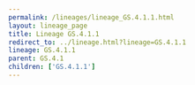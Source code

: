 ```yaml
---
permalink: /lineages/lineage_GS.4.1.1.html
layout: lineage_page
title: Lineage GS.4.1.1
redirect_to: ../lineage.html?lineage=GS.4.1.1
lineage: GS.4.1.1
parent: GS.4.1
children: ['GS.4.1.1']
---
```

